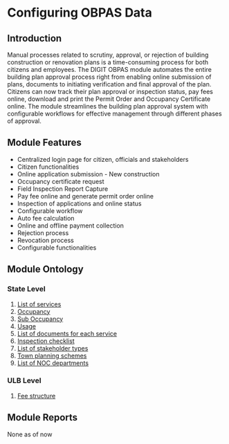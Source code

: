 # Configuring OBPAS Data

## Introduction <a id="Introduction"></a>

Manual processes related to scrutiny, approval, or rejection of building construction or renovation plans is a time-consuming process for both citizens and employees. The DIGIT OBPAS module automates the entire building plan approval process right from enabling online submission of plans, documents to initiating verification and final approval of the plan. Citizens can now track their plan approval or inspection status, pay fees online, download and print the Permit Order and Occupancy Certificate online. The module streamlines the building plan approval system with configurable workflows for effective management through different phases of approval.

## Module Features <a id="Module-Features"></a>

* Centralized login page for citizen, officials and stakeholders
* Citizen functionalities
* Online application submission - New construction
* Occupancy certificate request
* Field Inspection Report Capture
* Pay fee online and generate permit order online
* Inspection of applications and online status
* Configurable workflow
* Auto fee calculation
* Online and offline payment collection
* Rejection process
* Revocation process
* Configurable functionalities

## Module Ontology <a id="Module-Ontology"></a>

### State Level <a id="State-Level"></a>

1. [List of services](https://digit-discuss.atlassian.net/wiki/spaces/DO/pages/409207603/List+of+services)
2. [Occupancy](https://digit-discuss.atlassian.net/wiki/spaces/DO/pages/408945971/Building+Occupancy)
3. [Sub Occupancy](https://digit-discuss.atlassian.net/wiki/spaces/DO/pages/419889604/Building+Sub+Occupancy)
4. [Usage](https://digit-discuss.atlassian.net/wiki/spaces/DO/pages/419889621/Building+Usage)
5. [List of documents for each service](https://digit-discuss.atlassian.net/wiki/spaces/DO/pages/409208197/Service+wise+Documents)
6. [Inspection checklist](https://digit-discuss.atlassian.net/wiki/spaces/DO/pages/408946888/Inspection+Checklist)
7. [List of stakeholder types](https://digit-discuss.atlassian.net/wiki/spaces/DO/pages/408946895/Stakeholders+Type)
8. [Town planning schemes](https://digit-discuss.atlassian.net/wiki/spaces/DO/pages/409208217/Town+Planning+Schemes)
9. [List of NOC departments](https://digit-discuss.atlassian.net/wiki/spaces/DO/pages/422019256/NOC+Departments)

### ULB Level <a id="ULB-Level"></a>

1. [Fee structure](https://digit-discuss.atlassian.net/wiki/spaces/DO/pages/419791363/Fee+Structure)

## Module Reports <a id="Module-Reports"></a>

None as of now

